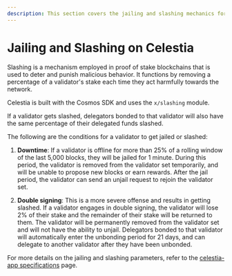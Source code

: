 ```yaml
---
description: This section covers the jailing and slashing mechanics for validators in Celestia.
---
```


# Jailing and Slashing on Celestia

Slashing is a mechanism employed in proof of stake blockchains
that is used to deter and punish malicious behavior.
It functions by removing a percentage of a validator's stake
each time they act harmfully towards the network.

Celestia is built with the Cosmos SDK and uses the `x/slashing` module.

If a validator gets slashed, delegators bonded to that validator will also
have the same percentage of their delegated funds slashed.

The following are the conditions for a validator to get jailed or slashed:

1. **Downtime**: If a validator is offline for more than 25% of a rolling window
   of the last 5,000 blocks, they will be jailed for 1 minute.
   During this period, the validator is removed from the validator set
   temporarily, and will be unable to propose new blocks or earn rewards.
   After the jail period, the validator can send an unjail request to
   rejoin the validator set.

2. **Double signing**: This is a more severe offense and results in getting slashed.
   If a validator engages in double signing, the validator
   will lose 2% of their stake and the remainder of their stake
   will be returned to them. The validator will be permanently removed
   from the validator set and will not have the ability to unjail.
   Delegators bonded to that validator will automatically enter the unbonding
   period for 21 days, and can delegate to another validator after
   they have been unbonded.

For more details on the jailing and slashing parameters, refer to the
[celestia-app specifications](https://celestiaorg.github.io/celestia-app/specs/params.html#module-parameters)
page.
